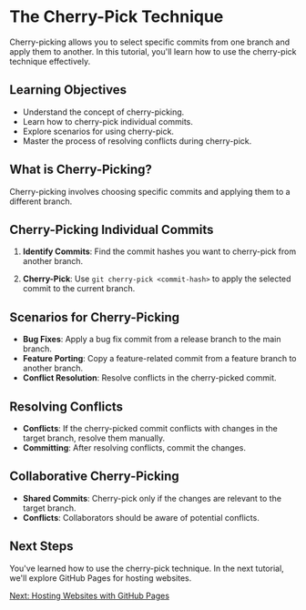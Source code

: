 # The Cherry-Pick Technique

Cherry-picking allows you to select specific commits from one branch and apply them to another. In this tutorial, you'll learn how to use the cherry-pick technique effectively.

## Learning Objectives

- Understand the concept of cherry-picking.
- Learn how to cherry-pick individual commits.
- Explore scenarios for using cherry-pick.
- Master the process of resolving conflicts during cherry-pick.

## What is Cherry-Picking?

Cherry-picking involves choosing specific commits and applying them to a different branch.

## Cherry-Picking Individual Commits

1. **Identify Commits**: Find the commit hashes you want to cherry-pick from another branch.

2. **Cherry-Pick**: Use `git cherry-pick <commit-hash>` to apply the selected commit to the current branch.

## Scenarios for Cherry-Picking

- **Bug Fixes**: Apply a bug fix commit from a release branch to the main branch.
- **Feature Porting**: Copy a feature-related commit from a feature branch to another branch.
- **Conflict Resolution**: Resolve conflicts in the cherry-picked commit.

## Resolving Conflicts

- **Conflicts**: If the cherry-picked commit conflicts with changes in the target branch, resolve them manually.
- **Committing**: After resolving conflicts, commit the changes.

## Collaborative Cherry-Picking

- **Shared Commits**: Cherry-pick only if the changes are relevant to the target branch.
- **Conflicts**: Collaborators should be aware of potential conflicts.

## Next Steps

You've learned how to use the cherry-pick technique. In the next tutorial, we'll explore GitHub Pages for hosting websites.

[Next: Hosting Websites with GitHub Pages](10-github-pages.md)
